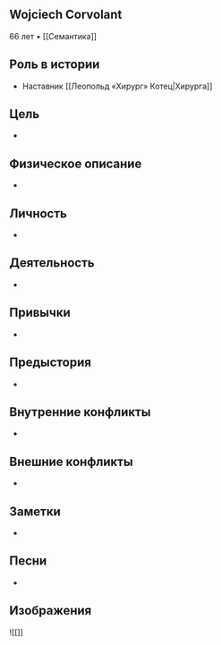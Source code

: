## Wojciech Сorvolant

66 лет • [[Семантика]]

## Роль в истории

* Наставник [[Леопольд «Хирург» Котец|Хирурга]]

## Цель

* 

## Физическое описание

* 

## Личность

* 

## Деятельность

* 

## Привычки

* 

## Предыстория

* 

## Внутренние конфликты

* 

## Внешние конфликты

* 

## Заметки

* 

## Песни

* 

## Изображения

![[]]